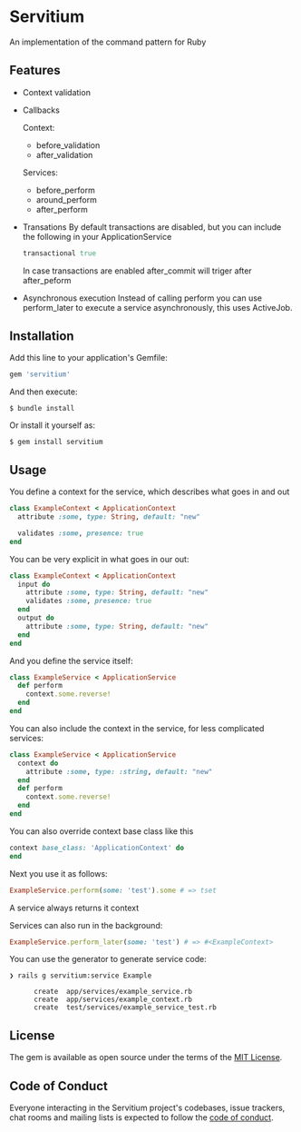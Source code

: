 # Servitium

An implementation of the command pattern for Ruby

## Features

- Context validation
- Callbacks

  Context:

  - before_validation
  - after_validation

  Services:

  - before_perform
  - around_perform
  - after_perform

- Transations
  By default transactions are disabled, but you can include the following in your ApplicationService

  ```ruby
  transactional true
  ```

  In case transactions are enabled after_commit will triger after after_peform

- Asynchronous execution
  Instead of calling perform you can use perform_later to execute a service asynchronously, this uses ActiveJob.

## Installation

Add this line to your application's Gemfile:

```ruby
gem 'servitium'
```

And then execute:

    $ bundle install

Or install it yourself as:

    $ gem install servitium

## Usage

You define a context for the service, which describes what goes in and out
```ruby
class ExampleContext < ApplicationContext
  attribute :some, type: String, default: "new"

  validates :some, presence: true
end
```

You can be very explicit in what goes in our out:
```ruby
class ExampleContext < ApplicationContext
  input do
    attribute :some, type: String, default: "new"
    validates :some, presence: true
  end
  output do
    attribute :some, type: String, default: "new"
  end
end
```

And you define the service itself:
```ruby
class ExampleService < ApplicationService
  def perform
    context.some.reverse!
  end
end
```

You can also include the context in the service, for less complicated services:

```ruby
class ExampleService < ApplicationService
  context do
    attribute :some, type: :string, default: "new"
  end
  def perform
    context.some.reverse!
  end
end
```
You can also override context base class like this
```ruby
context base_class: 'ApplicationContext' do
end
```

Next you use it as follows:
```ruby
ExampleService.perform(some: 'test').some # => tset
```
A service always returns it context

Services can also run in the background:
```ruby
ExampleService.perform_later(some: 'test') # => #<ExampleContext>
```

You can use the generator to generate service code: 
```
❯ rails g servitium:service Example

      create  app/services/example_service.rb
      create  app/services/example_context.rb
      create  test/services/example_service_test.rb
```

## License

The gem is available as open source under the terms of the [MIT License](https://opensource.org/licenses/MIT).

## Code of Conduct

Everyone interacting in the Servitium project's codebases, issue trackers, chat rooms and mailing lists is expected to follow the [code of conduct](https://github.com/[USERNAME]/servitium/blob/master/CODE_OF_CONDUCT.md).
